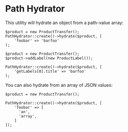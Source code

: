 Path Hydrator
=============

This utility will hydrate an object from a path-value array:

```
$product = new ProductTransfer();
PathHydrator::create()->hydrate($product, [
    'foobar' => 'barfoo'
);
```

```
$product = new ProductTransfer();
$product->addLabel(new ProductLabel());

PathHydrator::create()->hydrate($product, [
    'getLabels[0].title' => 'barfoo'
);
```

You can also hydrate from an array of JSON values:

```
$product = new ProductTransfer();

PathHydrator::create()->hydrate($product, [
    'foobar' => [
      'an',
      'array',
    ]
]);
```
